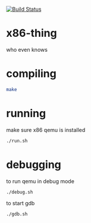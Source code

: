 [![Build Status](https://travis-ci.org/nickgn12/x86-thing.svg)](https://travis-ci.org/nickgn12/x86-thing)

# x86-thing
who even knows

# compiling
```bash
make
```
# running
make sure x86 qemu is installed
```bash
./run.sh
```

# debugging
to run qemu in debug mode
```bash
./debug.sh
```

to start gdb
```bash
./gdb.sh
```
